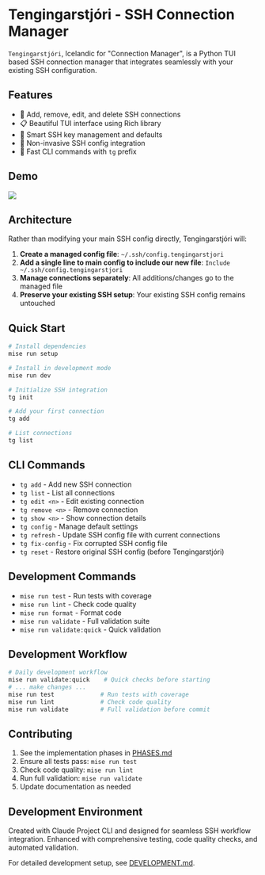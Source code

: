 # Tengingarstjóri - SSH Connection Manager

`Tengingarstjóri`, Icelandic for "Connection Manager", is a Python TUI based SSH connection manager that integrates seamlessly with your existing SSH configuration.

## Features

- 🔧 Add, remove, edit, and delete SSH connections
- 📋 Beautiful TUI interface using Rich library
- 🔑 Smart SSH key management and defaults
- 🔗 Non-invasive SSH config integration
- 🎯 Fast CLI commands with `tg` prefix

## Demo

<a href="https://asciinema.org/a/725744" target="_blank"><img src="https://asciinema.org/a/725744.svg" /></a>

## Architecture

Rather than modifying your main SSH config directly, Tengingarstjóri will:

1. **Create a managed config file**: `~/.ssh/config.tengingarstjori`
2. **Add a single line to main config to include our new file**: `Include ~/.ssh/config.tengingarstjori`
3. **Manage connections separately**: All additions/changes go to the managed file
4. **Preserve your existing SSH setup**: Your existing SSH config remains untouched

## Quick Start

```bash
# Install dependencies
mise run setup

# Install in development mode
mise run dev

# Initialize SSH integration
tg init

# Add your first connection
tg add

# List connections
tg list
```

## CLI Commands

- `tg add` - Add new SSH connection
- `tg list` - List all connections
- `tg edit <n>` - Edit existing connection
- `tg remove <n>` - Remove connection
- `tg show <n>` - Show connection details
- `tg config` - Manage default settings
- `tg refresh` - Update SSH config file with current connections
- `tg fix-config` - Fix corrupted SSH config file
- `tg reset` - Restore original SSH config (before Tengingarstjóri)

## Development Commands

- `mise run test` - Run tests with coverage
- `mise run lint` - Check code quality
- `mise run format` - Format code
- `mise run validate` - Full validation suite
- `mise run validate:quick` - Quick validation


## Development Workflow

```bash
# Daily development workflow
mise run validate:quick    # Quick checks before starting
# ... make changes ...
mise run test             # Run tests with coverage
mise run lint             # Check code quality
mise run validate         # Full validation before commit
```

## Contributing

1. See the implementation phases in [PHASES.md](PHASES.md)
2. Ensure all tests pass: `mise run test`
3. Check code quality: `mise run lint`
4. Run full validation: `mise run validate`
5. Update documentation as needed

## Development Environment

Created with Claude Project CLI and designed for seamless SSH workflow integration. Enhanced with comprehensive testing, code quality checks, and automated validation.

For detailed development setup, see [DEVELOPMENT.md](DEVELOPMENT.md).
